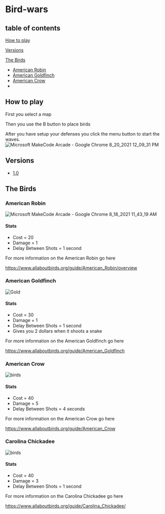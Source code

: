 # Bird-wars

## table of contents
[How to play](https://github.com/LucasMayhew/Bird-wars/blob/main/README.md#how-to-play)

[Versions](https://github.com/LucasMayhew/Bird-wars#vershons)

[The Birds](https://github.com/LucasMayhew/Bird-wars/blob/main/README.md#the-birds)
* [ American Robin](https://github.com/LucasMayhew/Bird-wars/blob/main/README.md#american-robin)
* [ American Goldfinch](https://github.com/LucasMayhew/Bird-wars/blob/main/README.md#american-goldfinch)
* [American Crow](https://github.com/LucasMayhew/Bird-wars/blob/main/README.md#american-crow)
* 

## How to play 
First you select a map 

Then you use the B button to place birds

After you have setup your defenses you click the menu button to start the waves.
![Microsoft MakeCode Arcade - Google Chrome 8_20_2021 12_09_31 PM](https://user-images.githubusercontent.com/59377840/130269424-749b6da0-49fd-45da-be05-94faa7009d58.png)


## Versions

* [1.0](https://makecode.com/_6Pb3jHggTaV0)

## The Birds


### American Robin

![Microsoft MakeCode Arcade - Google Chrome 8_18_2021 11_43_19 AM](https://user-images.githubusercontent.com/59377840/129940031-62f7d867-e919-4cb1-af70-51293198a661.jpg)

#### Stats

* Cost = 20
* Damage = 1
* Delay Between Shots = 1 second 

For more information on the American Robin go here

https://www.allaboutbirds.org/guide/American_Robin/overview


### American Goldfinch

![Gold](https://user-images.githubusercontent.com/59377840/130266098-ff8a2a9a-2738-49cf-a8ef-ad2870f96ead.jpg)

#### Stats

* Cost = 30
* Damage = 1
* Delay Between Shots = 1 second 
* Gives you 2 dollars when it shoots a snake


For more information on the American Goldfinch go here

https://www.allaboutbirds.org/guide/American_Goldfinch


### American Crow

![birds](https://user-images.githubusercontent.com/59377840/130268653-7e516e3b-aedc-41a8-88bb-e383d76089c8.jpg)

#### Stats

* Cost = 40
* Damage = 5
* Delay Between Shots = 4 seconds 

For more information on the American Crow go here

https://www.allaboutbirds.org/guide/American_Crow


### Carolina Chickadee 

![birds](https://user-images.githubusercontent.com/59377840/130288147-17dab27f-294c-4238-9fe4-12980fbce902.jpg)

#### Stats

* Cost = 40
* Damage = 3
* Delay Between Shots = 1 second

For more information on the Carolina Chickadee go here

https://www.allaboutbirds.org/guide/Carolina_Chickadee/


